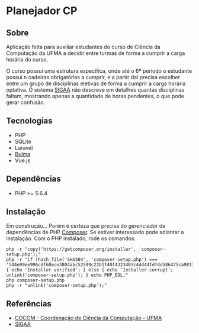 # Planejador CP

## Sobre

Aplicação feita para auxiliar estudantes do curso de Ciência da Computação da UFMA a decidir entre turmas de forma a cumprir a carga horária do curso.

O curso possui uma estrutura específica, onde até o 6º período o estudante possui n cadeiras obrigatórias a cumprir, e a partir daí precisa escolher entre um grupo de disciplinas eletivas de forma a cumprir a carga horária optativa. O sistema [SIGAA](https://sigaa.ufma.br) não descreve em detalhes quantas disciplinas faltam, mostrando apenas a quantidade de horas pendentes, o que pode gerar confusão.

## Tecnologias
- PHP
- SQLite
- Laravel
- [Bulma](https://bulma.io/)
- Vue.js

## Dependências
- PHP >= 5.6.4

## Instalação
Em construção... Porém é certeza que precisa do gerenciador de dependências de PHP [Composer](https://getcomposer.org/). Se estiver interessado pode adiantar a instalação. Com o PHP instalado, rode os comandos:
```
php -r "copy('https://getcomposer.org/installer', 'composer-setup.php');"
php -r "if (hash_file('SHA384', 'composer-setup.php') === '544e09ee996cdf60ece3804abc52599c22b1f40f4323403c44d44fdfdd586475ca9813a858088ffbc1f233e9b180f061') { echo 'Installer verified'; } else { echo 'Installer corrupt'; unlink('composer-setup.php'); } echo PHP_EOL;"
php composer-setup.php
php -r "unlink('composer-setup.php');"
```

## Referências
- [COCOM - Coordenação de Ciência da Computação - UFMA](http://www.deinf.ufma.br/cocom/site/)
- [SIGAA](https://sigaa.ufma.br)
